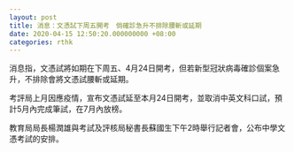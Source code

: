 ```yaml
---
layout: post
title: 消息：文憑試下周五開考　倘確診急升不排除腰斬或延期
date: 2020-04-15 12:50:20.000000000 +08:00
categories: rthk
---
```


消息指，文憑試將如期在下周五、4月24日開考，但若新型冠狀病毒確診個案急升，不排除會將文憑試腰斬或延期。

考評局上月因應疫情，宣布文憑試延至本月24日開考，並取消中英文科口試，預計5月內完成筆試，在7月內放榜。

教育局局長楊潤雄與考試及評核局秘書長蘇國生下午2時舉行記者會，公布中學文憑考試的安排。
